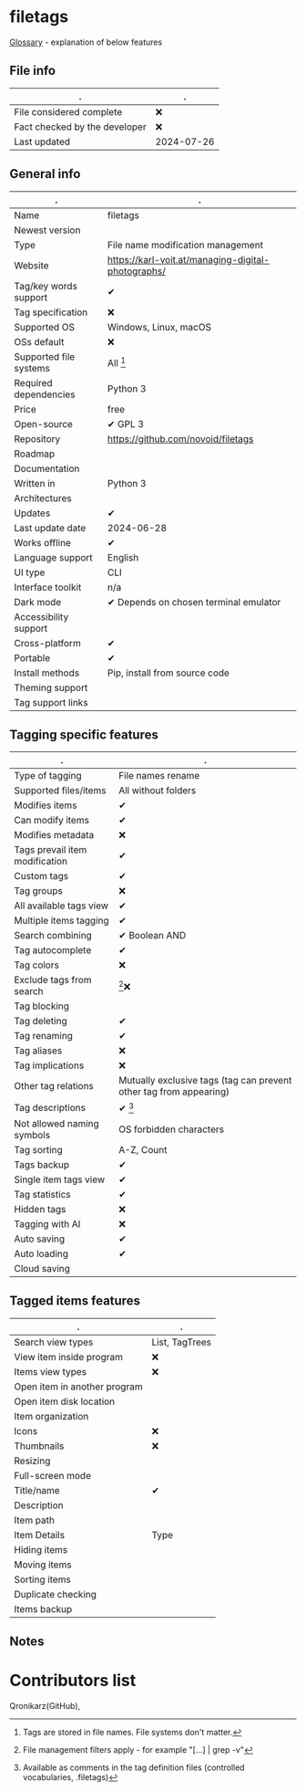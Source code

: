 # filetags
[Glossary](glossary.md) - explanation of below features

## File info
. | . |
---|---
File considered complete | ❌
Fact checked by the developer | ❌
Last updated | 2024-07-26

## General info
. | . |
---|---
Name | filetags
Newest version | 
Type | File name modification management
Website | https://karl-voit.at/managing-digital-photographs/
Tag/key words support | ✔
Tag specification | ❌
Supported OS | Windows, Linux, macOS
OSs default | ❌
Supported file systems | All [^1]
Required dependencies | Python 3
Price | free
Open-source | ✔ GPL 3
Repository | https://github.com/novoid/filetags
Roadmap | 
Documentation | 
Written in | Python 3
Architectures | 
Updates | ✔
Last update date | 2024-06-28
Works offline | ✔
Language support | English
UI type | CLI
Interface toolkit | n/a
Dark mode | ✔ Depends on chosen terminal emulator
Accessibility support | 
Cross-platform | ✔
Portable | ✔
Install methods | Pip, install from source code
Theming support | 
Tag support links | 

## Tagging specific features
. | . |
---|---
Type of tagging | File names rename
Supported files/items | All without folders
Modifies items | ✔
Can modify items | ✔
Modifies metadata | ❌
Tags prevail item modification | ✔
Custom tags | ✔
Tag groups | ❌
All available tags view | ✔
Multiple items tagging | ✔
Search combining | ✔ Boolean AND
Tag autocomplete | ✔
Tag colors | ❌
Exclude tags from search | [^2]❌
Tag blocking | 
Tag deleting | ✔
Tag renaming | ✔
Tag aliases | ❌
Tag implications | ❌
Other tag relations | Mutually exclusive tags (tag can prevent other tag from appearing)
Tag descriptions | ✔ [^3]
Not allowed naming symbols | OS forbidden characters
Tag sorting | A-Z, Count
Tags backup | ✔
Single item tags view | ✔
Tag statistics | ✔
Hidden tags | ❌
Tagging with AI | ❌
Auto saving | ✔
Auto loading | ✔
Cloud saving | 

## Tagged items features
. | . |
---|---
Search view types | List, TagTrees
View item inside program | ❌
Items view types | ❌
Open item in another program | 
Open item disk location | 
Item organization | 
Icons | ❌
Thumbnails | ❌
Resizing | 
Full-screen mode | 
Title/name | ✔
Description | 
Item path | 
Item Details | Type
Hiding items | 
Moving items | 
Sorting items | 
Duplicate checking | 
Items backup | 

## Notes


# Contributors list
Qronikarz(GitHub), 

[^1]: Tags are stored in file names. File systems don't matter.
[^2]: File management filters apply - for example "[...] | grep -v"
[^3]: Available as comments in the tag definition files (controlled vocabularies, .filetags)
